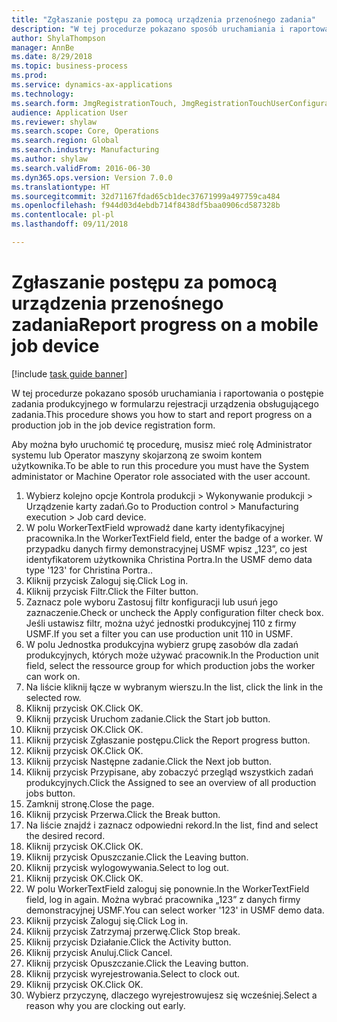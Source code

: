 ```yaml
--- 
title: "Zgłaszanie postępu za pomocą urządzenia przenośnego zadania"
description: "W tej procedurze pokazano sposób uruchamiania i raportowania o postępie zadania produkcyjnego w formularzu rejestracji urządzenia obsługującego zadania."
author: ShylaThompson
manager: AnnBe
ms.date: 8/29/2018
ms.topic: business-process
ms.prod: 
ms.service: dynamics-ax-applications
ms.technology: 
ms.search.form: JmgRegistrationTouch, JmgRegistrationTouchUserConfiguration, JmgRegistrationTouchStart, JmgRegistrationTouchReportFeedback, JmgRegistrationTouchAssignedJobs, JmgRegistrationTouchBreak, JmgRegistrationTouchLeave, JmgRegistrationTouchIndirectActivity, JmgDialogForm
audience: Application User
ms.reviewer: shylaw
ms.search.scope: Core, Operations
ms.search.region: Global
ms.search.industry: Manufacturing
ms.author: shylaw
ms.search.validFrom: 2016-06-30
ms.dyn365.ops.version: Version 7.0.0
ms.translationtype: HT
ms.sourcegitcommit: 32d71167fdad65cb1dec37671999a497759ca484
ms.openlocfilehash: f944d03d4ebdb714f8438df5baa0906cd587328b
ms.contentlocale: pl-pl
ms.lasthandoff: 09/11/2018

---
```

# <a name="report-progress-on-a-mobile-job-device"></a><span data-ttu-id="50a84-103">Zgłaszanie postępu za pomocą urządzenia przenośnego zadania</span><span class="sxs-lookup"><span data-stu-id="50a84-103">Report progress on a mobile job device</span></span>

[!include [task guide banner](../../includes/task-guide-banner.md)]

<span data-ttu-id="50a84-104">W tej procedurze pokazano sposób uruchamiania i raportowania o postępie zadania produkcyjnego w formularzu rejestracji urządzenia obsługującego zadania.</span><span class="sxs-lookup"><span data-stu-id="50a84-104">This procedure shows you how to start and report progress on a production job in the job device registration form.</span></span>



<span data-ttu-id="50a84-105">Aby można było uruchomić tę procedurę, musisz mieć rolę Administrator systemu lub Operator maszyny skojarzoną ze swoim kontem użytkownika.</span><span class="sxs-lookup"><span data-stu-id="50a84-105">To be able to run this procedure you must have the System administator or Machine Operator role associated with the user account.</span></span>

1. <span data-ttu-id="50a84-106">Wybierz kolejno opcje Kontrola produkcji > Wykonywanie produkcji > Urządzenie karty zadań.</span><span class="sxs-lookup"><span data-stu-id="50a84-106">Go to Production control > Manufacturing execution > Job card device.</span></span>
2. <span data-ttu-id="50a84-107">W polu WorkerTextField wprowadź dane karty identyfikacyjnej pracownika.</span><span class="sxs-lookup"><span data-stu-id="50a84-107">In the WorkerTextField field, enter the badge of a worker.</span></span> <span data-ttu-id="50a84-108">W przypadku danych firmy demonstracyjnej USMF wpisz „123”, co jest identyfikatorem użytkownika Christina Portra.</span><span class="sxs-lookup"><span data-stu-id="50a84-108">In the USMF demo data type '123' for Christina Portra..</span></span>
3. <span data-ttu-id="50a84-109">Kliknij przycisk Zaloguj się.</span><span class="sxs-lookup"><span data-stu-id="50a84-109">Click Log in.</span></span>
4. <span data-ttu-id="50a84-110">Kliknij przycisk Filtr.</span><span class="sxs-lookup"><span data-stu-id="50a84-110">Click the Filter button.</span></span>
5. <span data-ttu-id="50a84-111">Zaznacz pole wyboru Zastosuj filtr konfiguracji lub usuń jego zaznaczenie.</span><span class="sxs-lookup"><span data-stu-id="50a84-111">Check or uncheck the Apply configuration filter check box.</span></span> <span data-ttu-id="50a84-112">Jeśli ustawisz filtr, można użyć jednostki produkcyjnej 110 z firmy USMF.</span><span class="sxs-lookup"><span data-stu-id="50a84-112">If you set a filter you can use production unit 110 in USMF.</span></span>
6. <span data-ttu-id="50a84-113">W polu Jednostka produkcyjna wybierz grupę zasobów dla zadań produkcyjnych, których może używać pracownik.</span><span class="sxs-lookup"><span data-stu-id="50a84-113">In the Production unit field, select the ressource group for which production jobs the worker can work on.</span></span>
7. <span data-ttu-id="50a84-114">Na liście kliknij łącze w wybranym wierszu.</span><span class="sxs-lookup"><span data-stu-id="50a84-114">In the list, click the link in the selected row.</span></span>
8. <span data-ttu-id="50a84-115">Kliknij przycisk OK.</span><span class="sxs-lookup"><span data-stu-id="50a84-115">Click OK.</span></span>
9. <span data-ttu-id="50a84-116">Kliknij przycisk Uruchom zadanie.</span><span class="sxs-lookup"><span data-stu-id="50a84-116">Click the Start job button.</span></span>
10. <span data-ttu-id="50a84-117">Kliknij przycisk OK.</span><span class="sxs-lookup"><span data-stu-id="50a84-117">Click OK.</span></span>
11. <span data-ttu-id="50a84-118">Kliknij przycisk Zgłaszanie postępu.</span><span class="sxs-lookup"><span data-stu-id="50a84-118">Click the Report progress button.</span></span>
12. <span data-ttu-id="50a84-119">Kliknij przycisk OK.</span><span class="sxs-lookup"><span data-stu-id="50a84-119">Click OK.</span></span>
13. <span data-ttu-id="50a84-120">Kliknij przycisk Następne zadanie.</span><span class="sxs-lookup"><span data-stu-id="50a84-120">Click the Next job button.</span></span>
14. <span data-ttu-id="50a84-121">Kliknij przycisk Przypisane, aby zobaczyć przegląd wszystkich zadań produkcyjnych.</span><span class="sxs-lookup"><span data-stu-id="50a84-121">Click the Assigned to see an overview of all production jobs button.</span></span>
15. <span data-ttu-id="50a84-122">Zamknij stronę.</span><span class="sxs-lookup"><span data-stu-id="50a84-122">Close the page.</span></span>
16. <span data-ttu-id="50a84-123">Kliknij przycisk Przerwa.</span><span class="sxs-lookup"><span data-stu-id="50a84-123">Click the Break button.</span></span>
17. <span data-ttu-id="50a84-124">Na liście znajdź i zaznacz odpowiedni rekord.</span><span class="sxs-lookup"><span data-stu-id="50a84-124">In the list, find and select the desired record.</span></span>
18. <span data-ttu-id="50a84-125">Kliknij przycisk OK.</span><span class="sxs-lookup"><span data-stu-id="50a84-125">Click OK.</span></span>
19. <span data-ttu-id="50a84-126">Kliknij przycisk Opuszczanie.</span><span class="sxs-lookup"><span data-stu-id="50a84-126">Click the Leaving button.</span></span>
20. <span data-ttu-id="50a84-127">Kliknij przycisk wylogowywania.</span><span class="sxs-lookup"><span data-stu-id="50a84-127">Select to log out.</span></span>
21. <span data-ttu-id="50a84-128">Kliknij przycisk OK.</span><span class="sxs-lookup"><span data-stu-id="50a84-128">Click OK.</span></span>
22. <span data-ttu-id="50a84-129">W polu WorkerTextField zaloguj się ponownie.</span><span class="sxs-lookup"><span data-stu-id="50a84-129">In the WorkerTextField field, log in again.</span></span> <span data-ttu-id="50a84-130">Można wybrać pracownika „123” z danych firmy demonstracyjnej USMF.</span><span class="sxs-lookup"><span data-stu-id="50a84-130">You can select worker '123' in USMF demo data.</span></span>
23. <span data-ttu-id="50a84-131">Kliknij przycisk Zaloguj się.</span><span class="sxs-lookup"><span data-stu-id="50a84-131">Click Log in.</span></span>
24. <span data-ttu-id="50a84-132">Kliknij przycisk Zatrzymaj przerwę.</span><span class="sxs-lookup"><span data-stu-id="50a84-132">Click Stop break.</span></span>
25. <span data-ttu-id="50a84-133">Kliknij przycisk Działanie.</span><span class="sxs-lookup"><span data-stu-id="50a84-133">Click the Activity button.</span></span>
26. <span data-ttu-id="50a84-134">Kliknij przycisk Anuluj.</span><span class="sxs-lookup"><span data-stu-id="50a84-134">Click Cancel.</span></span>
27. <span data-ttu-id="50a84-135">Kliknij przycisk Opuszczanie.</span><span class="sxs-lookup"><span data-stu-id="50a84-135">Click the Leaving button.</span></span>
28. <span data-ttu-id="50a84-136">Kliknij przycisk wyrejestrowania.</span><span class="sxs-lookup"><span data-stu-id="50a84-136">Select to clock out.</span></span>
29. <span data-ttu-id="50a84-137">Kliknij przycisk OK.</span><span class="sxs-lookup"><span data-stu-id="50a84-137">Click OK.</span></span>
30. <span data-ttu-id="50a84-138">Wybierz przyczynę, dlaczego wyrejestrowujesz się wcześniej.</span><span class="sxs-lookup"><span data-stu-id="50a84-138">Select a reason why you are clocking out early.</span></span>


